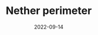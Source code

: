 ---
title: "Nether perimeter"
status: "Ongoing"
date: "2022-09-14"
image: "../images/projects/003.png"
---